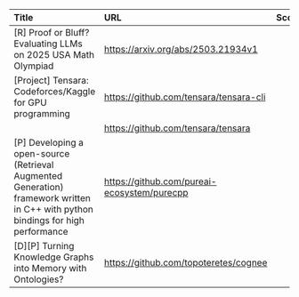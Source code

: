 | Title                                                                                                                            | URL                                         |   Score | Date                |
|:---------------------------------------------------------------------------------------------------------------------------------|:--------------------------------------------|--------:|:--------------------|
| [R] Proof or Bluff? Evaluating LLMs on 2025 USA Math Olympiad                                                                    | https://arxiv.org/abs/2503.21934v1          |      72 | 2025-04-01 10:34:02 |
| [Project] Tensara: Codeforces/Kaggle for GPU programming                                                                         | https://github.com/tensara/tensara-cli      |      44 | 2025-03-31 21:41:12 |
|                                                                                                                                  | https://github.com/tensara/tensara          |         |                     |
| [P] Developing a open-source (Retrieval Augmented Generation) framework written in C++ with python bindings for high performance | https://github.com/pureai-ecosystem/purecpp |      40 | 2025-03-31 14:16:29 |
| [D][P] Turning Knowledge Graphs into Memory with Ontologies?                                                                     | https://github.com/topoteretes/cognee       |      26 | 2025-04-01 11:18:05 |